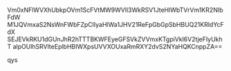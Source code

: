 Vm0xNFlWVXhUbkpOVm1ScFVtMW9WVll3WkRSV1JteHlWbTVrVm1KR2NIbFdW
M1JQVmxaS2NsWnFWbFZpClIyaHlWa1JHV21ReFpGbGpSbHBUQ21KRldYcFdX
SEJEVkRKU1dGUnJhR2hTTTBKWFEyeGFSVkZVVmxKTgpiVkl6V2tjeFIyUkhT
alpOUlhSRVlteEplbHBIWXpsUVVXOUxaRmRXY2dvS2NYaHQKCnppZA==

qys